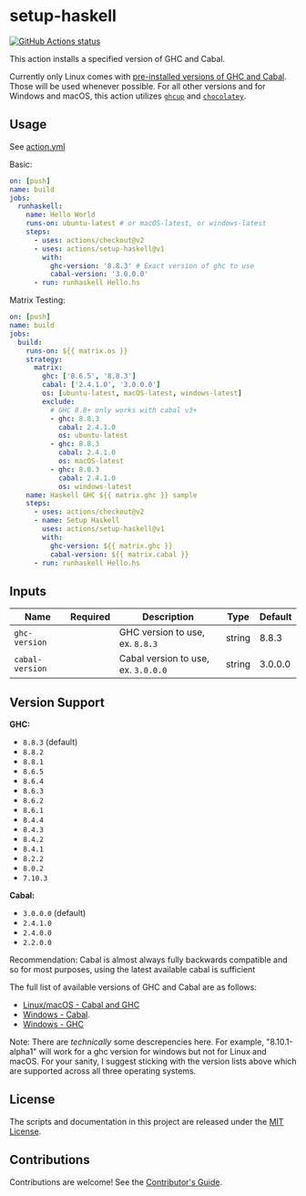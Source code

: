 # setup-haskell

[![GitHub Actions status](https://github.com/actions/setup-haskell/workflows/Main%20workflow/badge.svg)](https://github.com/actions/setup-haskell)

This action installs a specified version of GHC and Cabal.

Currently only Linux comes with [pre-installed versions of GHC and Cabal](https://github.com/actions/virtual-environments/blob/master/images/linux/Ubuntu1804-README.md). Those will be used whenever possible.
For all other versions and for Windows and macOS, this action utilizes [`ghcup`](https://gitlab.haskell.com/ghcup) and [`chocolatey`](https://chocolatey.org/packages/ghc).

## Usage

See [action.yml](action.yml)

Basic:

```yaml
on: [push]
name: build
jobs:
  runhaskell:
    name: Hello World
    runs-on: ubuntu-latest # or macOS-latest, or windows-latest
    steps:
      - uses: actions/checkout@v2
      - uses: actions/setup-haskell@v1
        with:
          ghc-version: '8.8.3' # Exact version of ghc to use
          cabal-version: '3.0.0.0'
      - run: runhaskell Hello.hs
```

Matrix Testing:

```yaml
on: [push]
name: build
jobs:
  build:
    runs-on: ${{ matrix.os }}
    strategy:
      matrix:
        ghc: ['8.6.5', '8.8.3']
        cabal: ['2.4.1.0', '3.0.0.0']
        os: [ubuntu-latest, macOS-latest, windows-latest]
        exclude:
          # GHC 8.8+ only works with cabal v3+
          - ghc: 8.8.3
            cabal: 2.4.1.0
            os: ubuntu-latest
          - ghc: 8.8.3
            cabal: 2.4.1.0
            os: macOS-latest
          - ghc: 8.8.3
            cabal: 2.4.1.0
            os: windows-latest
    name: Haskell GHC ${{ matrix.ghc }} sample
    steps:
      - uses: actions/checkout@v2
      - name: Setup Haskell
        uses: actions/setup-haskell@v1
        with:
          ghc-version: ${{ matrix.ghc }}
          cabal-version: ${{ matrix.cabal }}
      - run: runhaskell Hello.hs
```

## Inputs

| Name            | Required | Description                         | Type   | Default |
| --------------- | :------: | ----------------------------------- | ------ | ------- |
| `ghc-version`   |          | GHC version to use, ex. `8.8.3`     | string | 8.8.3   |
| `cabal-version` |          | Cabal version to use, ex. `3.0.0.0` | string | 3.0.0.0 |

## Version Support

**GHC:**

- `8.8.3` (default)
- `8.8.2`
- `8.8.1`
- `8.6.5`
- `8.6.4`
- `8.6.3`
- `8.6.2`
- `8.6.1`
- `8.4.4`
- `8.4.3`
- `8.4.2`
- `8.4.1`
- `8.2.2`
- `8.0.2`
- `7.10.3`

**Cabal:**

- `3.0.0.0` (default)
- `2.4.1.0`
- `2.4.0.0`
- `2.2.0.0`

Recommendation: Cabal is almost always fully backwards compatible and so for most purposes, using the latest available cabal is sufficient

The full list of available versions of GHC and Cabal are as follows:

- [Linux/macOS - Cabal and GHC](https://gitlab.haskell.org/haskell/ghcup/blob/master/.available-versions)
- [Windows - Cabal](https://chocolatey.org/packages/cabal#versionhistory).
- [Windows - GHC](https://chocolatey.org/packages/ghc#versionhistory)

Note: There are _technically_ some descrepencies here. For example, "8.10.1-alpha1" will work for a ghc version for windows but not for Linux and macOS. For your sanity, I suggest sticking with the version lists above which are supported across all three operating systems.

## License

The scripts and documentation in this project are released under the [MIT License](LICENSE).

## Contributions

Contributions are welcome! See the [Contributor's Guide](docs/contributors.md).
